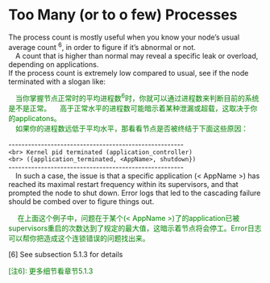 # Too Many (or to o few) Processes
The process count is mostly useful when you know your node’s usual average count <sup>6</sup>, in
order to figure if it’s abnormal or not.<br>
&emsp;A count that is higher than normal may reveal a specific leak or overload, depending
on applications.<br>
If the process count is extremely low compared to usual, see if the node terminated with
a slogan like:<br>
<p></p> <font color="green">
&emsp;当你掌握节点正常时的平均进程数<sup>6</sup>时，你就可以通过进程数来判断目前的系统是不是正常。
&emsp;高于正常水平的进程数可能暗示着某种泄漏或超载，这取决于你的applicatons。<br>
&emsp;如果你的进程数远低于平均水平，那看看节点是否被终结于下面这些原因：<br>
</font> <p></p>

------------------------------------------------------<br>
`<br> Kernel pid terminated (application_controller)`<br>
`<br> ({application_terminated, <AppName>, shutdown})`<br>
------------------------------------------------------<br>
&emsp;In such a case, the issue is that a specific application (< AppName >) has reached its
maximal restart frequency within its supervisors, and that prompted the node to shut down. Error logs that led to the cascading failure should be combed over to figure things
out.
<p></p> <font color="green">
&emsp; 在上面这个例子中，问题在于某个(< AppName >)了的application已被supervisors重启的次数达到了规定的最大值，这暗示着节点将会停工。Error日志可以帮你把造成这个连锁错误的问题找出来。
</font> <p></p>

[6] See subsection 5.1.3 for details<br>

<p></p> <font color="green">
[注6]: 更多细节看章节5.1.3
</font> <p></p>
